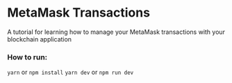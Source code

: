 # MetaMask Transactions

A tutorial for learning how to manage your MetaMask transactions with your blockchain application

### How to run:

`yarn` or `npm install`
`yarn dev` or `npm run dev`